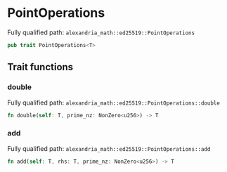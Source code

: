 # PointOperations

Fully qualified path: `alexandria_math::ed25519::PointOperations`

```rust
pub trait PointOperations<T>
```

## Trait functions

### double

Fully qualified path: `alexandria_math::ed25519::PointOperations::double`

```rust
fn double(self: T, prime_nz: NonZero<u256>) -> T
```

### add

Fully qualified path: `alexandria_math::ed25519::PointOperations::add`

```rust
fn add(self: T, rhs: T, prime_nz: NonZero<u256>) -> T
```

